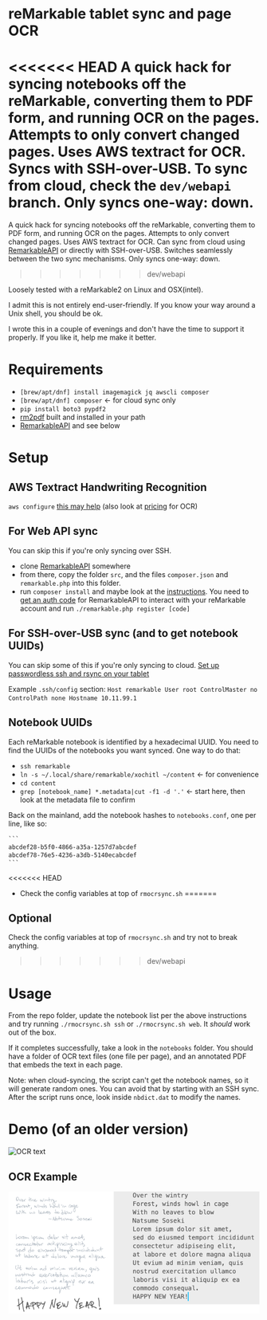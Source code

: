 # reMarkable tablet sync and page OCR
<<<<<<< HEAD
A quick hack for syncing notebooks off the reMarkable, converting them to PDF form, and running OCR on the pages. Attempts to only convert changed pages. Uses AWS textract for OCR. Syncs with SSH-over-USB. To sync from cloud, check the `dev/webapi` branch. Only syncs one-way: down.
=======
A quick hack for syncing notebooks off the reMarkable, converting them to PDF form, and running OCR on the pages. Attempts to only convert changed pages. Uses AWS textract for OCR. Can sync from cloud using [RemarkableAPI][5] or directly with SSH-over-USB. Switches seamlessly between the two sync mechanisms. Only syncs one-way: down.
>>>>>>> dev/webapi

Loosely tested with a reMarkable2 on Linux and OSX(intel).

I admit this is not entirely end-user-friendly. If you know your way around a Unix shell, you should be ok.

I wrote this in a couple of evenings and don't have the time to support it properly. If you like it, help me make it better.

# Requirements
* `[brew/apt/dnf] install imagemagick jq awscli composer`
* `[brew/apt/dnf] composer` <- for cloud sync only
* `pip install boto3 pypdf2`
* [rm2pdf][1] built and installed in your path
* [RemarkableAPI][5] and see below

[5]: https://github.com/splitbrain/ReMarkableAPI "RemarkableAPI @ github"

[1]: https://github.com/rorycl/rm2pdf.git "rm2pdf @ github"

# Setup
## AWS Textract Handwriting Recognition
`aws configure` [this may help][2] (also look at [pricing][4] for OCR)

## For Web API sync
You can skip this if you're only syncing over SSH.

* clone [RemarkableAPI][5] somewhere
* from there, copy the folder `src`, and the files `composer.json` and `remarkable.php` into this folder.
* run `composer install` and maybe look at the [instructions][5]. You need to [get an auth code](https://my.remarkable.com/connect/desktop) for RemarkableAPI to interact with your reMarkable account and run `./remarkable.php register [code]`

## For SSH-over-USB sync (and to get notebook UUIDs)
You can skip some of this if you're only syncing to cloud.
[Set up passwordless ssh and rsync on your tablet][3]

Example `.ssh/config` section:
    ```
    Host remarkable
    User root
    ControlMaster no
    ControlPath none
    Hostname 10.11.99.1
    ```
## Notebook UUIDs
Each reMarkable notebook is identified by a hexadecimal UUID. You need to find the UUIDs of the notebooks you want synced. One way to do that:

*  `ssh remarkable`
*  `ln -s ~/.local/share/remarkable/xochitl ~/content` <- for convenience
*  `cd content`
*  `grep [notebook_name] *.metadata|cut -f1 -d '.'` <- start here, then look at the metadata file to confirm

Back on the mainland, add the notebook hashes to `notebooks.conf`, one per line, like so:

    ```
    abcdef28-b5f0-4866-a35a-1257d7abcdef
    abcdef78-76e5-4236-a3db-5140ecabcdef
    ```
<<<<<<< HEAD
* Check the config variables at top of `rmocrsync.sh`
=======

## Optional
Check the config variables at top of `rmocrsync.sh` and try not to break anything.
>>>>>>> dev/webapi

[2]: https://docs.aws.amazon.com/cli/latest/userguide/cli-configure-quickstart.html#cli-configure-quickstart-config "AWS CLI Setup"

[3]: https://github.com/lucasrla/remarkable-utils "Remarkable Utils"

[4]: https://aws.amazon.com/textract/pricing/ "AWS Textract Pricing"

# Usage
From the repo folder, update the notebook list per the above instructions and try running `./rmocrsync.sh ssh` or `./rmocrsync.sh web`. It _should_ work out of the box. 

If it completes successfully, take a look in the `notebooks` folder. You should have a folder of OCR text files (one file per page), and an annotated PDF that embeds the text in each page.

Note: when cloud-syncing, the script can't get the notebook names, so it will generate random ones. You can avoid that by starting with an SSH sync. After the script runs once, look inside `nbdict.dat` to modify the names.

# Demo (of an older version)
![OCR text](_assets/demo.gif)
## OCR Example
![OCR text](_assets/ocr.png)
